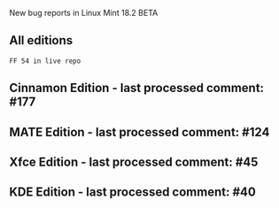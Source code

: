 New bug reports in Linux Mint 18.2 BETA

All editions
------------
    FF 54 in live repo

Cinnamon Edition - last processed comment: #177
-----------------------------------------------

MATE Edition - last processed comment: #124
------------------------------------------

Xfce Edition - last processed comment: #45
------------------------------------------

KDE Edition - last processed comment: #40
-----------------------------------------
